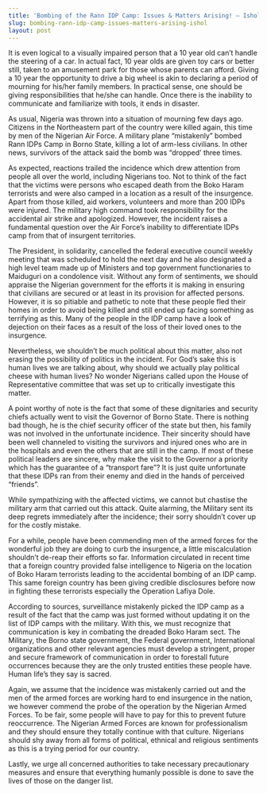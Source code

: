 ```yaml
---
title: 'Bombing of the Rann IDP Camp: Issues & Matters Arising! – Ishola Adebayo'
slug: bombing-rann-idp-camp-issues-matters-arising-ishol
layout: post
---
```


It is even logical to a visually impaired person that a 10 year old can’t handle the steering of a car.  In actual fact, 10 year olds are given toy cars or better still, taken to an amusement park for those whose parents can afford.  Giving a 10 year the opportunity to drive a big wheel is akin to declaring a period of mourning for his/her family members. In practical sense, one should be giving responsibilities that he/she can handle. Once there is the inability to communicate and familiarize with tools, it ends in disaster. 

As usual, Nigeria was thrown into a situation of mourning few days ago.  Citizens in the Northeastern part of the country were killed again, this time by men of the Nigerian Air Force. A military plane “mistakenly” bombed Rann IDPs Camp in Borno State, killing a lot of arm-less civilians. In other news, survivors of the attack said the bomb was “dropped’ three times. 

As expected, reactions trailed the incidence which drew attention from people all over the world, including Nigerians too. Not to think of the fact that the victims were persons who escaped death from the Boko Haram terrorists and were also camped in a location as a result of the insurgence. Apart from those killed, aid workers, volunteers and more than 200 IDPs were injured. The military high command took responsibility for the accidental air strike and apologized. However, the incident raises a fundamental question over the Air Force’s inability to differentiate IDPs camp from that of insurgent territories.

The President, in solidarity, cancelled the federal executive council weekly meeting that was scheduled to hold the next day and he also designated a high level team made up of Ministers and top government functionaries to Maiduguri on a condolence visit. Without any form of sentiments, we should appraise the Nigerian government for the efforts it is making in ensuring that civilians are secured or at least in its provision for affected persons. However, it is so pitiable and pathetic to note that these people fled their homes in order to avoid being killed and still ended up facing something as terrifying as this. Many of the people in the IDP camp have a look of dejection on their faces as a result of the loss of their loved ones to the insurgence.

Nevertheless, we shouldn’t be much political about this matter, also not erasing the possibility of politics in the incident. For God’s sake this is human lives we are talking about, why should we actually play political cheese with human lives? No wonder Nigerians called upon the House of Representative committee that was set up to critically investigate this matter.  

A point worthy of note is the fact that some of these dignitaries and security chiefs actually went to visit the Governor of Borno State. There is nothing bad though, he is the chief security officer of the state but then, his family was not involved in the unfortunate incidence. Their sincerity should have been well channeled to visiting the survivors and injured ones who are in the hospitals and even the others that are still in the camp. If most of these political leaders are sincere, why make the visit to the Governor a priority which has the guarantee of a “transport fare”? It is just quite unfortunate that these IDPs ran from their enemy and died in the hands of perceived “friends”.

While sympathizing with the affected victims, we cannot but chastise the military arm that carried out this attack. Quite alarming, the Military sent its deep regrets immediately after the incidence; their sorry shouldn’t cover up for the costly mistake. 

For a while, people have been commending men of the armed forces for the wonderful job they are doing to curb the insurgence, a little miscalculation shouldn’t de-reap their efforts so far. Information circulated in recent time that a foreign country provided false intelligence to Nigeria on the location of Boko Haram terrorists leading to the accidental bombing of an IDP camp. This same foreign country has been giving credible disclosures before now in fighting these terrorists especially the Operation Lafiya Dole. 

According to sources, surveillance mistakenly picked the IDP camp as a result of the fact that the camp was just formed without updating it on the list of IDP camps with the military. With this, we must recognize that communication is key in combating the dreaded Boko Haram sect. The Military, the Borno state government, the Federal government, International organizations and other relevant agencies must develop a stringent, proper and secure framework of communication in order to forestall future occurrences because they are the only trusted entities these people have. Human life’s they say is sacred.

Again, we assume that the incidence was mistakenly carried out and the men of the armed forces are working hard to end insurgence in the nation, we however commend the probe of the operation by the Nigerian Armed Forces. To be fair, some people will have to pay for this to prevent future reoccurrence. The Nigerian Armed Forces are known for professionalism and they should ensure they totally continue with that culture. Nigerians should shy away from all forms of political, ethnical and religious sentiments as this is a trying period for our country. 

Lastly, we urge all concerned authorities to take necessary precautionary measures and ensure that everything humanly possible is done to save the lives of those on the danger list.
